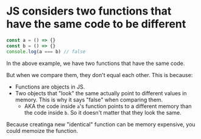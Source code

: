 # JS considers two functions that have the same code to be different

```javascript
const a = () => {}
const b = () => {}
console.log(a === b) // false
```

In the above example, we have two functions that have the same code.

But when we compare them, they don't equal each other. This is because:
- Functions are objects in JS.
- Two objects that "look" the same actually point to different values in memory. This is why it says "false" when comparing them.
   - AKA the code inside `a`'s function points to a different memory than the code inside `b`. So it doesn't matter that they look the same.

Because creatinga new "identical" function can be memory expensive, you could memoize the function.


